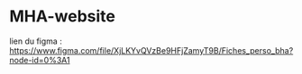 # MHA-website

lien du figma : https://www.figma.com/file/XjLKYvQVzBe9HFjZamyT9B/Fiches_perso_bha?node-id=0%3A1
